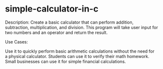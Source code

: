 # simple-calculator-in-c
Description: Create a basic calculator that can perform addition, subtraction, multiplication, and division. This program will take user input for two numbers and an operator and return the result.

Use Cases:

Use it to quickly perform basic arithmetic calculations without the need for a physical calculator.
Students can use it to verify their math homework.
Small businesses can use it for simple financial calculations.
